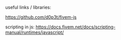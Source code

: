 useful links / libraries:

https://github.com/d0p3t/fivem-js

scripting in js: https://docs.fivem.net/docs/scripting-manual/runtimes/javascript/